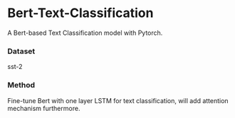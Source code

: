 # Bert-Text-Classification
A Bert-based Text Classification model with Pytorch.

### Dataset
sst-2

### Method
Fine-tune Bert with one layer LSTM for text classification, will add attention mechanism furthermore.
